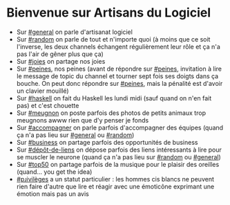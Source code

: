 # Bienvenue sur Artisans du Logiciel

* Sur [#general](https://artisans-du-logiciel.slack.com/messages/C04RH4P77) on parle d'artisanat logiciel
* Sur [#random](https://artisans-du-logiciel.slack.com/messages/C04RH4P7K) on parle de tout et n'importe
  quoi (à moins que ce soit l'inverse, les deux channels échangent régulièrement leur rôle et ça n'a pas l'air de gêner plus que ça)
* Sur [#joies](https://artisans-du-logiciel.slack.com/messages/C5N26RATU) on partage nos joies
* Sur [#peines](https://artisans-du-logiciel.slack.com/messages/C59NG3E8P), nos peines (avant de répondre sur
  [#peines](https://artisans-du-logiciel.slack.com/messages/C59NG3E8P), invitation à lire le message de topic du channel et tourner
  sept fois ses doigts dans ça bouche. On peut donc répondre sur [#peines](https://artisans-du-logiciel.slack.com/messages/C59NG3E8P),
  mais la pénalité est d'avoir un clavier mouillé)
* Sur [#haskell](https://artisans-du-logiciel.slack.com/messages/C7KTJBB0C) on fait du Haskell les lundi midi (sauf quand on n'en fait pas)
  et c'est chouette
* Sur [#meugnon](https://artisans-du-logiciel.slack.com/messages/C58GGLY9Y) on poste parfois des photos de petits animaux trop meugnons awww rien
  que d'y penser je fonds
* Sur [#accompagner](https://artisans-du-logiciel.slack.com/messages/C04RXS0KX) on parle parfois d'accompagner des équipes (quand ça n'a pas lieu sur
  [#general](https://artisans-du-logiciel.slack.com/messages/C04RH4P77) ou [#random](https://artisans-du-logiciel.slack.com/messages/C04RH4P7K))
* Sur [#business](https://artisans-du-logiciel.slack.com/messages/C04RY5J09) on partage parfois des opportunités de business
* Sur [#dépôt-de-liens](https://artisans-du-logiciel.slack.com/messages/C7ZMVGPUM) on dépose parfois des liens intéressants à lire pour se muscler
  le neurone (quand ça n'a pas lieu sur [#random](https://artisans-du-logiciel.slack.com/messages/C04RH4P7K) ou
  [#general](https://artisans-du-logiciel.slack.com/messages/C04RH4P77))
* Sur [#top50](https://artisans-du-logiciel.slack.com/messages/C7R2KV1UN) on partage parfois de la musique pour le plaisir des oreilles
  (quand... you get the idea)
* [#pɹivilèges](https://artisans-du-logiciel.slack.com/messages/CBN6UN89L) a un statut particulier : les hommes cis blancs ne peuvent rien faire
  d'autre que lire et réagir avec une émoticône exprimant une émotion mais pas un avis
